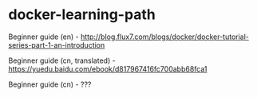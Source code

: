 # docker-learning-path


Beginner guide (en) - http://blog.flux7.com/blogs/docker/docker-tutorial-series-part-1-an-introduction

Beginner guide (cn, translated) - https://yuedu.baidu.com/ebook/d817967416fc700abb68fca1

Beginner guide (cn) - ???


